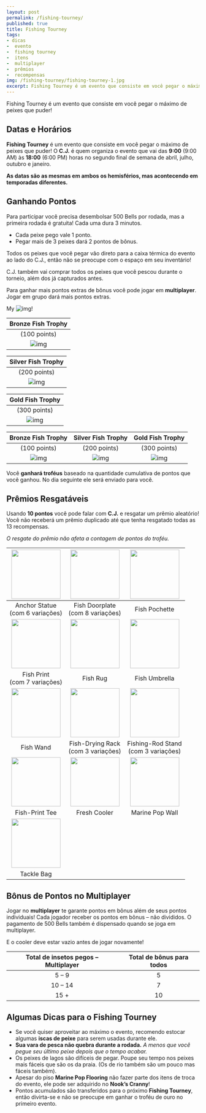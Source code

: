 ```yaml
---
layout: post
permalink: /fishing-tourney/
published: true
title: Fishing Tourney
tags:
- dicas
-  evento
-  fishing tourney
-  itens
-  multiplayer
-  prêmios
-  recompensas
img: /fishing-tourney/fishing-tourney-1.jpg
excerpt: Fishing Tourney é um evento que consiste em você pegar o máximo de peixes que puder!
---
```

Fishing Tourney é um evento que consiste em você pegar o máximo de peixes que puder!<!--more-->

## Datas e Horários

**Fishing Tourney** é um evento que consiste em você pegar o máximo de peixes que puder! O **C.J.** é quem organiza o evento que vai das **9:00** (9:00 AM) às **18:00** (6:00 PM) horas no segundo final de semana de abril, julho, outubro e janeiro.

**As datas são as mesmas em ambos os hemisférios, mas acontecendo em temporadas diferentes.**

## Ganhando Pontos

Para participar você precisa desembolsar 500 Bells por rodada, mas a primeira rodada é gratuita! Cada uma dura 3 minutos.

- Cada peixe pego vale 1 ponto.
- Pegar mais de 3 peixes dará 2 pontos de bônus.

Todos os peixes que você pegar vão direto para a caixa térmica do evento ao lado do C.J., então não se preocupe com o espaço em seu inventário!

C.J. também vai comprar todos os peixes que você pescou durante o torneio, além dos já capturados antes.

Para ganhar mais pontos extras de bônus você pode jogar em **multiplayer**. Jogar em grupo dará mais pontos extras.

My ![img!]({{site.baseurl}}/assets/img/fishing-tourney/TrophyFishBronz.png "This is a Title" )



|Bronze Fish Trophy|
|:-:|
|(100 points)|
|![img]({{site.baseurl}}/assets/img/fishing-tourney/TrophyFishBronz.png)|

|Silver Fish Trophy|
|:-:|
|(200 points)|
|![img]({{site.baseurl}}/assets/img/fishing-tourney/TrophyFishSilver.png)|

|Gold Fish Trophy|
|:-:|
|(300 points)|
|![img]({{site.baseurl}}/assets/img/fishing-tourney/TrophyFishGold.png)|


|Bronze Fish Trophy|Silver Fish Trophy|Gold Fish Trophy|
|:-:|:-:|:-:|
|(100 points)|(200 points)|(300 points)|
|![img]({{site.baseurl}}/assets/img/fishing-tourney/TrophyFishBronz.png)|![img]({{site.baseurl}}/assets/img/fishing-tourney/TrophyFishSilver.png)|![img]({{site.baseurl}}/assets/img/fishing-tourney/TrophyFishGold.png)|

Você **ganhará troféus** baseado na quantidade cumulativa de pontos que você ganhou. No dia seguinte ele será enviado para você.

## Prêmios Resgatáveis

Usando **10 pontos** você pode falar com **C.J.** e resgatar um prêmio aleatório! Você não receberá um prêmio duplicado até que tenha resgatado todas as 13 recompensas.

*O resgate do prêmio não afeta a contagem de pontos do troféu.*


|<img src="{{site.baseurl}}/assets/img/fishing-tourney/anchor_statue.png" width="128px" height="128px">|<img src="{{site.baseurl}}/assets/img/fishing-tourney/fish_doorplate.png" width="128px" height="128px">|<img src="{{site.baseurl}}/assets/img/fishing-tourney/fish_pochette.png" width="128px" height="128px">|
| :-------------------------:| :-------------------------:| :-------------------------:|
| Anchor Statue <br />(com 6 variações)|Fish Doorplate<br />(com 8 variações)|Fish Pochette|
|<img src="{{site.baseurl}}/assets/img/fishing-tourney/fish_print.png" width="128px" height="128px">|<img src="{{site.baseurl}}/assets/img/fishing-tourney/fish_rug.png" width="128px" height="128px">|<img src="{{site.baseurl}}/assets/img/fishing-tourney/fish_umbrella.png" width="128px" height="128px">|
|Fish Print<br />(com 7 variações)|Fish Rug|Fish Umbrella|
|<img src="{{site.baseurl}}/assets/img/fishing-tourney/fish_wand.png" width="128px" height="128px">|<img src="{{site.baseurl}}/assets/img/fishing-tourney/fish-drying_rack.png" width="128px" height="128px">|<img src="{{site.baseurl}}/assets/img/fishing-tourney/fishing-rod_stand.png" width="128px" height="128px">|
|Fish Wand|Fish-Drying Rack<br />(com 3 variações)|Fishing-Rod Stand<br />(com 3 variações)|
|<img src="{{site.baseurl}}/assets/img/fishing-tourney/fish-print_tee.png" width="128px" height="128px">|<img src="{{site.baseurl}}/assets/img/fishing-tourney/fresh_cooler.png" width="128px" height="128px">|<img src="{{site.baseurl}}/assets/img/fishing-tourney/marine_pop_wall.png" width="128px" height="128px">|
|Fish-Print Tee|Fresh Cooler|Marine Pop Wall|
|<img src="{{site.baseurl}}/assets/img/fishing-tourney/tackle_bag.png" width="128px" height="128px">|||
|Tackle Bag|||

## Bônus de Pontos no Multiplayer

Jogar no **multiplayer** te garante pontos em bônus além de seus pontos individuais! Cada jogador receber os pontos em bônus – não divididos. O pagamento de 500 Bells também é dispensado quando se joga em multiplayer.

E o cooler deve estar vazio antes de jogar novamente!

| Total de insetos pegos – Multiplayer | Total de bônus para todos |
| :----------------------------------: | :-----------------------: |
|                5 – 9                 |             5             |
|               10 – 14                |             7             |
|                 15 +                 |            10             |

## Algumas Dicas para o Fishing Tourney

- Se você quiser aproveitar ao máximo o evento, recomendo estocar algumas **iscas de peixe** para serem usadas durante ele.
- **Sua vara de pesca não quebra durante a rodada.** *A menos que você pegue seu último peixe depois que o tempo acabar.*
- Os peixes de lagos são difíceis de pegar. Poupe seu tempo nos peixes mais fáceis que são os da praia. (Os de rio também são um pouco mas fáceis também).
- Apesar do piso **Marine Pop Flooring** não fazer parte dos itens de troca do evento, ele pode ser adquirido no **Nook’s Cranny**!
- Pontos acumulados são transferidos para o próximo **Fishing Tourney**, então divirta-se e não se preocupe em ganhar o troféu de ouro no primeiro evento.